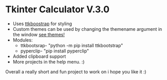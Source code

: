 # Tkinter Calculator V.3.0

* Uses [ttkboostrap](https://ttkbootstrap.readthedocs.io/en/latest/) for styling
* Custom themes can be used by changing the themename argument in the window [see themes!](https://ttkbootstrap.readthedocs.io/en/latest/themes/)
* Modules: 
    * ttkbootsrap- "python -m pip install ttkbootstrap"
    * pyperclip- "pip install pyperclip"
* Added clipboard support
* More projects in the help menu. :)

Overall a really short and fun project to work on i hope you like it :)